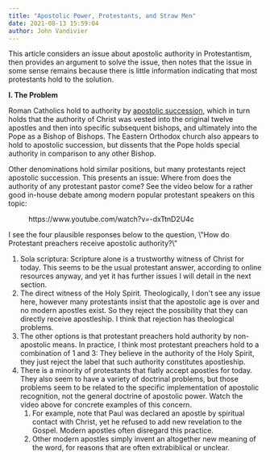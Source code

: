 ```yaml
---
title: "Apostolic Power, Protestants, and Straw Men"
date: 2021-08-13 15:59:04
author: John Vandivier
---
```




<!-- wp:paragraph -->
<p>This article considers an issue about apostolic authority in Protestantism, then provides an argument to solve the issue, then notes that the issue in some sense remains because there is little information indicating that most protestants hold to the solution.</p>
<!-- /wp:paragraph -->

<!-- wp:paragraph -->
<p><strong>I. The Problem</strong></p>
<!-- /wp:paragraph -->

<!-- wp:paragraph -->
<p>Roman Catholics hold to authority by <a href=\"https://en.wikipedia.org/w/index.php?title=Apostolic_succession&amp;oldid=1036401623\">apostolic succession</a>, which in turn holds that the authority of Christ was vested into the original twelve apostles and then into specific subsequent bishops, and ultimately into the Pope as a Bishop of Bishops. The Eastern Orthodox church also appears to hold to apostolic succession, but dissents that the Pope holds special authority in comparison to any other Bishop.</p>
<!-- /wp:paragraph -->

<!-- wp:paragraph -->
<p>Other denominations hold similar positions, but many protestants reject apostolic succession. This presents an issue: Where from does the authority of any protestant pastor come? See the video below for a rather good in-house debate among modern popular protestant speakers on this topic:</p>
<!-- /wp:paragraph -->

<!-- wp:embed {\"url\":\"https://www.youtube.com/watch?v=-dxTtnD2U4c\",\"type\":\"video\",\"providerNameSlug\":\"youtube\",\"responsive\":true,\"className\":\"wp-embed-aspect-16-9 wp-has-aspect-ratio\"} -->
<figure class=\"wp-block-embed is-type-video is-provider-youtube wp-block-embed-youtube wp-embed-aspect-16-9 wp-has-aspect-ratio\"><div class=\"wp-block-embed__wrapper\">
https://www.youtube.com/watch?v=-dxTtnD2U4c
</div></figure>
<!-- /wp:embed -->

<!-- wp:paragraph -->
<p>I see the four plausible responses below to the question, \"How do Protestant preachers receive apostolic authority?\"</p>
<!-- /wp:paragraph -->

<!-- wp:list {\"ordered\":true} -->
<ol><li>Sola scriptura: Scripture alone is a trustworthy witness of Christ for today. This seems to be the usual protestant answer, according to online resources anyway, and yet it has further issues I will detail in the next section.</li><li>The direct witness of the Holy Spirit. Theologically, I don't see any issue here, however many protestants insist that the apostolic age is over and no modern apostles exist. So they reject the possibility that they can directly receive apostleship. I think that rejection has theological problems.</li><li>The other options is that protestant preachers hold authority by non-apostolic means. In practice, I think most protestant preachers hold to a combination of 1 and 3: They believe in the authority of the Holy Spirit, they just reject the label that such authority constitutes apostleship.</li><li>There is a minority of protestants that flatly accept apostles for today. They also seem to have a variety of doctrinal problems, but those problems seem to be related to the specific implementation of apostolic recognition, not the general doctrine of apostolic power. Watch the video above for concrete examples of this concern.<ol><li>For example, note that Paul was declared an apostle by spiritual contact with Christ, yet he refused to add new revelation to the Gospel. Modern apostles often disregard this practice.</li><li>Other modern apostles simply invent an altogether new meaning of the word, for reasons that are often extrabiblical or unclear.</li></ol></li></ol>
<!-- /wp:list -->